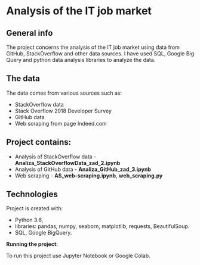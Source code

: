 
# Analysis of the IT job market

## General info 
The project concerns the analysis of the IT job market using data from GitHub, StackOverflow and other data sources. I have used SQL, Google Big Query and python data analysis libraries to analyze the data. 

## The data
The data comes from various sources such as:
* StackOverflow data
* Stack Overflow 2018 Developer Survey
* GitHub data
* Web scraping from page Indeed.com

## Project contains:
- Analysis of StackOverflow data - **Analiza_StackOverflowData_zad_2.ipynb**
- Analysis of GitHub data - **Analiza_GitHub_zad_3.ipynb**
- Web scraping - **AS_web-scraping.ipynb**, **web_scraping.py**

## Technologies

Project is created with:
* Python 3.6,
* libraries: pandas, numpy, seaborn, matplotlib, requests, BeautifulSoup.
* SQL, Google BigQuery.

**Running the project:**

To run this project use Jupyter Notebook or Google Colab.

